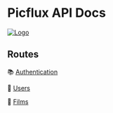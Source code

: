 # Picflux API Docs

<a href="https://ibb.co/9GYpqR7"><img src="https://i.ibb.co/0QJnfPx/Logo.jpg" alt="Logo" border="0"></a>

## Routes

📚 [Authentication](./docs/auth.md)

👥 [Users](./docs/users.md)

🎥 [Films](./docs/films.md)
